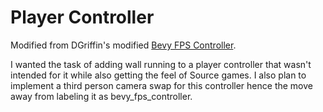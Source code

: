 # Player Controller

Modified from DGriffin's modified [Bevy FPS Controller](https://github.com/DGriffin91/BevyJam2022-2/blob/main/bevy_fps_controller/).

I wanted the task of adding wall running to a player controller that wasn't intended for it while also getting the feel of Source games. I also plan to implement a third person camera swap for this controller hence the move away from labeling it as bevy_fps_controller.
